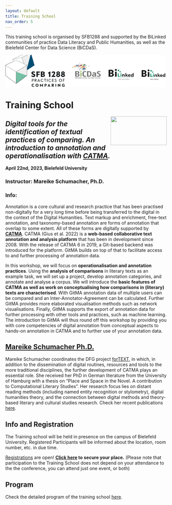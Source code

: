 ```yaml
---
layout: default
title: Training School
nav_order: 5
---
```



This training school is organised by SFB1288 and supported by the BiLinked communities of practice Data Literacy and Public Humanities, as well as the Bielefeld Center for Data Science (BiCDaS). 

<img align="center" width="500" height="100" src="images/logos_2.png">


# Training School

<img align="right" width="175" height="90" src="images/catma.png">

## *Digital tools for the identification of textual practices of comparing. An introduction to annotation and operationalisation with [CATMA](https://catma.de).*


**April 22nd, 2023, Bielefeld University**


### Instructor: Mareike Schumacher, Ph.D.

### Info:

Annotation is a core cultural and research practice that has been practised non-digitally for a very long time before being transferred to the digital in the context of the Digital Humanities. Text markup and enrichment, free-text annotation, and taxonomy-based annotation are forms of annotation that overlap to some extent. All of these forms are digitally supported by [**CATMA**](https://catma.de). CATMA (Gius et al. 2022) is a **web-based collaborative text annotation and analysis platform** that has been in development since 2008. With the release of CATMA 6 in 2019, a Git-based backend was introduced for the platform. GitMA builds on top of that to facilitate access to and further processing of annotation data.
 
In this workshop, we will focus on **operationalisation and annotation practices**. Using the **analysis of comparisons** in literary texts as an example task, we will set up a project, develop annotation categories, and annotate and analyse a corpus. We will introduce the **basic features of CATMA as well as work on conceptualising how comparisons in (literary) texts are characterised**. With GitMA annotation data of multiple users can be compared and an Inter-Annotator-Agreement can be calculated. Further GitMA provides more elaborated visualisation methods such as network visualisations. Finally, GitMA supports the export of annotation data for further processing with other tools and practices, such as machine learning.
The introduction to GitMA will thus round off this workshop by providing you with core competencies of digital annotation from conceptual aspects to hands-on annotation in CATMA and to further use of your annotation data.


## [Mareike Schumacher Ph.D.](https://www.linglit.tu-darmstadt.de/institutlinglit/mitarbeitende/schumacher_ref/index.en.jsp)
 
Mareike Schumacher coordinates the DFG project [forTEXT](https://fortext.net), in which, in addition to the dissemination of digital routines, resources and tools to the more traditional disciplines, the further development of CATMA plays an essential role. She received her PhD in German literature from the University of Hamburg with a thesis on “Place and Space in the Novel. A contribution to Computational Literary Studies”. Her research focus lies on distant reading methods (including named entity recognition or stylometry), digital humanities theory, and the connection between digital methods and theory-based literary and cultural studies research.
Check her recent publications [here](https://mareikeschumacher.de/?p=1117).

## Info and Registration

The Training school will be held in presence on the campus of Bielefeld University. Registered Participants will be informed about the location, room number, etc. in due time.

[Registrations](https://forms.gle/9ACRhXbWAvT11dHu7) are open!
**[Click here](https://forms.gle/9ACRhXbWAvT11dHu7) to secure your place.**
(Please note that participation to the Training School does not depend on your attendance to the the conference, you can attend just one event, or both)

<!-- Please register [here](https://forms.gle/BWNbKk1FRoDEto9H8) if you are interested in taking part to the training school. -->

## Program

Check the detailed program of the training school [here](program.md/#training-school).
